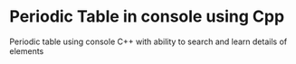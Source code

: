 # Periodic Table in console using Cpp
 Periodic table using console C++ with ability to search and learn details of elements
